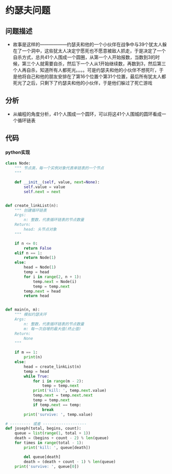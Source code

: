 # 约瑟夫问题

## 问题描述
- 故事是这样的——————约瑟夫和他的一个小伙伴在战争中与39个犹太人躲在了一个洞中，这些犹太人决定宁愿死也不愿意被敌人抓走，于是决定了一个自杀方式，总共41个人围成一个圆圈，从第一个人开始报数，当数到3的时候，第三个人就需要自杀，然后下一个人从1开始继续数，再数到3，然后第三个人再自杀，知道所有人都死光。。。。可是约瑟夫和他的小伙伴不想死吖，于是他将自己和他的朋友安排在了第16个位置个第31个位置，最后所有犹太人都死光了之后，只剩下了约瑟夫和他的小伙伴，于是他们躲过了死亡游戏


## 分析
- 从编程的角度分析，41个人围成一个圆环，可以将这41个人围城的圆环看成一个循环链表



## 代码

#### python实现


```python
class Node:
    """ 节点类，每一个实例对象代表单链表的一个节点
    """

    def __init__(self, value, next=None):
        self.value = value
        self.next = next


def create_linkList(n):
    """ 创建循环链表
    Args:
        n: 整数，代表循环链表的节点数量
    Return:
        head: 头节点对象
    """

    if n <= 0:
        return False
    elif n == 1:
        return Node(1)
    else:
        head = Node(1)
        temp = head
        for i in range(2, n + 1):
            temp.next = Node(i)
            temp = temp.next
        temp.next = head
        return head


def main(n, m):
    """ 模拟约瑟夫环
    Args:
        n: 整数，代表循环链表的节点数量
        m: 每一次自增的最大值(终止值)
    Return:
        None
    """

    if m == 1:
        print(n)
    else:
        head = create_linkList(n)
        temp = head
        while True:
            for i in range(m - 2):
                temp = temp.next
            print('kill: ', temp.next.value)
            temp.next = temp.next.next
            temp = temp.next
            if temp.next == temp:
                break
        print('survive: ', temp.value)

# --------- 或者 -------------------
def joseph(total, begins, count):
    queue = list(range(1, total + 1))
    death = (begins + count - 2) % len(queue)
    for times in range(total - 1):
        print('kill: ', queue[death])

        del queue[death]
        death = (death + count - 1) % len(queue)
    print('survive: ', queue[0])
```
